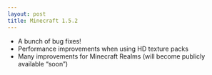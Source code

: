 ```yaml
---
layout: post
title: Minecraft 1.5.2
---
```


* A bunch of bug fixes!<br>
* Performance improvements when using HD texture packs<br>
* Many improvements for Minecraft Realms (will become publicly available “soon”)<br>